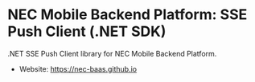 NEC Mobile Backend Platform: SSE Push Client (.NET SDK)
=======================================================

.NET SSE Push Client library for NEC Mobile Backend Platform.

* Website: https://nec-baas.github.io
